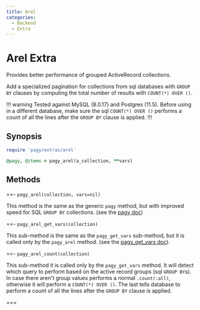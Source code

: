 ```yaml
---
title: Arel
categories:
  - Backend
  - Extra
---
```


# Arel Extra

Provides better performance of grouped ActiveRecord collections.

Add a specialized pagination for collections from sql databases with `GROUP BY` clauses by computing the total number of results
with `COUNT(*) OVER ()`.

!!! warning
Tested against MySQL (8.0.17) and Postgres (11.5).
Before using in a different database, make sure the sql `COUNT(*) OVER ()` performs a count of all the lines after the `GROUP BY`
clause is applied.
!!!

## Synopsis

```ruby pagy.rb (initializer)
require 'pagy/extras/arel'
```

```ruby Controller
@pagy, @items = pagy_arel(a_collection, **vars)
```

## Methods

==- `pagy_arel(collection, vars=nil)`

This method is the same as the generic `pagy` method, but with improved speed for SQL `GROUP BY` collections. (see
the [pagy doc](/docs/api/backend.md#pagy-collection-vars-nil))

==- `pagy_arel_get_vars(collection)`

This sub-method is the same as the `pagy_get_vars` sub-method, but it is called only by the `pagy_arel` method. (see
the [pagy_get_vars doc](/docs/api/backend.md#pagy-get-vars-collection-vars)).

==- `pagy_arel_count(collection)`

This sub-method it is called only by the `pagy_get_vars` method. It will detect which query to perform based on the active record
groups (sql `GROUP BY`s). In case there aren't group values performs a normal `.count(:all)`, otherwise it will perform
a `COUNT(*) OVER ()`. The last tells database to perform a count of all the lines after the `GROUP BY` clause is applied.

===
